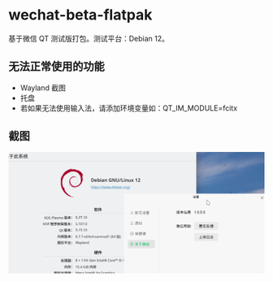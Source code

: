 # wechat-beta-flatpak

基于微信 QT 测试版打包。测试平台：Debian 12。


## 无法正常使用的功能

 - Wayland 截图
 - 托盘
 - 若如果无法使用输入法，请添加环境变量如：QT_IM_MODULE=fcitx

## 截图

![aa](.assets/sc.png)
